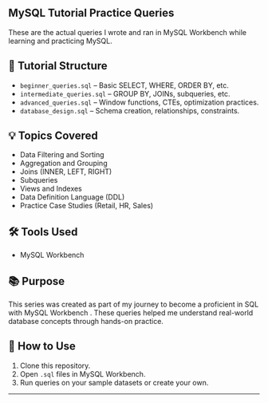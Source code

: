 ## MySQL Tutorial Practice Queries

These are the actual queries I wrote and ran in MySQL Workbench while learning and practicing MySQL.

## 📂 Tutorial Structure
- `beginner_queries.sql` – Basic SELECT, WHERE, ORDER BY, etc.
- `intermediate_queries.sql` – GROUP BY, JOINs, subqueries, etc.
- `advanced_queries.sql` – Window functions, CTEs, optimization practices.
- `database_design.sql` – Schema creation, relationships, constraints.

## 💡 Topics Covered
- Data Filtering and Sorting
- Aggregation and Grouping
- Joins (INNER, LEFT, RIGHT)
- Subqueries
- Views and Indexes
- Data Definition Language (DDL)
- Practice Case Studies (Retail, HR, Sales)

## 🛠 Tools Used
- MySQL Workbench

## 📚 Purpose
This series was created as part of my journey to become a proficient in SQL with MySQL Workbench . These queries helped me understand real-world database concepts through hands-on practice.

## 📎 How to Use
1. Clone this repository.
2. Open `.sql` files in MySQL Workbench.
3. Run queries on your sample datasets or create your own.

---
